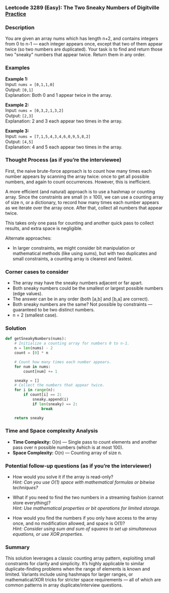 ### Leetcode 3289 (Easy): The Two Sneaky Numbers of Digitville [Practice](https://leetcode.com/problems/the-two-sneaky-numbers-of-digitville)

### Description  
You are given an array nums which has length n+2, and contains integers from 0 to n-1 — each integer appears once, except that two of them appear twice (so two numbers are duplicated). Your task is to find and return those two "sneaky" numbers that appear twice. Return them in any order.

### Examples  

**Example 1:**  
Input: `nums = [0,1,1,0]`  
Output: `[0,1]`  
Explanation: Both 0 and 1 appear twice in the array.

**Example 2:**  
Input: `nums = [0,3,2,1,3,2]`  
Output: `[2,3]`  
Explanation: 2 and 3 each appear two times in the array.

**Example 3:**  
Input: `nums = [7,1,5,4,3,4,6,0,9,5,8,2]`  
Output: `[4,5]`  
Explanation: 4 and 5 each appear two times in the array.

### Thought Process (as if you’re the interviewee)  
First, the naive brute-force approach is to count how many times each number appears by scanning the array twice: once to get all possible numbers, and again to count occurrences. However, this is inefficient.

A more efficient (and natural) approach is to use a hashmap or counting array. Since the constraints are small (n ≤ 100), we can use a counting array of size n, or a dictionary, to record how many times each number appears as we iterate over the array once. After that, collect all numbers that appear twice.

This takes only one pass for counting and another quick pass to collect results, and extra space is negligible.

Alternate approaches:
- In larger constraints, we might consider bit manipulation or mathematical methods (like using sums), but with two duplicates and small constraints, a counting array is clearest and fastest.

### Corner cases to consider  
- The array may have the sneaky numbers adjacent or far apart.
- Both sneaky numbers could be the smallest or largest possible numbers (edge values).
- The answer can be in any order (both [a,b] and [b,a] are correct).
- Both sneaky numbers are the same? Not possible by constraints — guaranteed to be two distinct numbers.
- n = 2 (smallest case).

### Solution

```python
def getSneakyNumbers(nums):
    # Initialize a counting array for numbers 0 to n-1.
    n = len(nums) - 2
    count = [0] * n

    # Count how many times each number appears.
    for num in nums:
        count[num] += 1

    sneaky = []
    # Collect the numbers that appear twice.
    for i in range(n):
        if count[i] == 2:
            sneaky.append(i)
            if len(sneaky) == 2:
                break

    return sneaky
```

### Time and Space complexity Analysis  

- **Time Complexity:** O(n) — Single pass to count elements and another pass over n possible numbers (which is at most 100).
- **Space Complexity:** O(n) — Counting array of size n.

### Potential follow-up questions (as if you’re the interviewer)  

- How would you solve it if the array is read-only?  
  *Hint: Can you use O(1) space with mathematical formulas or bitwise techniques?*

- What if you need to find the two numbers in a streaming fashion (cannot store everything)?  
  *Hint: Use mathematical properties or bit operations for limited storage.*

- How would you find the numbers if you only have access to the array once, and no modification allowed, and space is O(1)?  
  *Hint: Consider using sum and sum of squares to set up simultaneous equations, or use XOR properties.*

### Summary
This solution leverages a classic counting array pattern, exploiting small constraints for clarity and simplicity. It’s highly applicable to similar duplicate-finding problems when the range of elements is known and limited. Variants include using hashmaps for larger ranges, or mathematical/XOR tricks for stricter space requirements — all of which are common patterns in array duplicate/interview questions.
